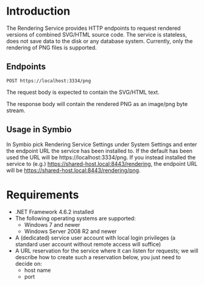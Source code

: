 ﻿# Introduction

The Rendering Service provides HTTP endpoints to request rendered versions of combined SVG/HTML source code.
The service is stateless, does not save data to the disk or any database system.
Currently, only the rendering of PNG files is supported.

## Endpoints

```
POST https://localhost:3334/png
```
The request body is expected to contain the SVG/HTML text.

The response body will contain the rendered PNG as an image/png byte stream.

## Usage in Symbio

In Symbio pick Rendering Service Settings under System Settings
and enter the endpoint URL the service has been installed to.
If the default has been used the URL will be https://localhost:3334/png.
If you instead installed the service to (e.g.) https://shared-host.local:8443/rendering,
the endpoint URL will be https://shared-host.local:8443/rendering/png.

# Requirements

- .NET Framework 4.6.2 installed
- The following operating systems are supported:
  - Windows 7 and newer
  - Windows Server 2008 R2 and newer
- A (dedicated) service user account with local login privileges (a standard user account without remote access will suffice)
- A URL reservation for the service where it can listen for requests; we will describe how to create such a reservation below, you just need to decide on:
  - host name
  - port